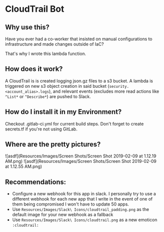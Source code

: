 # CloudTrail Bot

## Why use this?

Have you ever had a co-worker that insisted on manual configurations to infrastructure and made changes outside of IaC?

That's why I wrote this lambda function.

## How does it work?

A CloudTrail is is created logging json.gz files to a s3 bucket.  A lambda is triggered on new s3 object creation in said bucket (`security.<account_alias>.logs`), and relevant events (excludes more read actions like `^List*` or `^Describe*`) are pushed to Slack.

## How do I install it in my Environment?

Checkout .gitlab-ci.yml for current build steps.  Don't forget to create secrets.tf if you're not using GitLab.

## Where are the pretty pictures?

![asdf](Resources/Images/Screen Shots/Screen Shot 2019-02-09 at 1.12.19 AM.png)
![asdf](Resources/Images/Screen Shots/Screen Shot 2019-02-09 at 1.12.55 AM.png)

## Recommendations:

- Configure a new webhook for this app in slack.  I personally try to use a different webhook for each new app that I write in the event of one of them being compromised I won't have to update 50 apps.
- Use `Resources/Images/Slack\ Icons/cloudtrail_padding.png` as the default image for your new webhook as a fallback
- Use `Resources/Images/Slack\ Icons/cloudtrail.png` as a new emoticon `:cloudtrail:`
